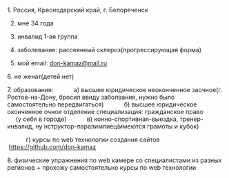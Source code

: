 1. Россия, Краснодарский край, г. Белореченск

2. мне 34 года 

3. инвалид 1-ая группа 

4. заболевание: рассеянный склероз(прогрессирующая форма)

5. мой email: don-kamaz@mail.ru

6. не женат(детей нет)

7. образования:
           а) высшее юридическое неоконченное заочное(г. Ростов-на-Дону, бросил ввиду заболвания, нужно было самостоятельно передвигаться)
           б) высшее юридическое оконченное очное отделение специализация: гражданское право                 (у себя в городе)
           в) конно-спортивная-выездка, тренер-инвалид, ну нструктор-паралимпиец(имеются грамоты и кубок)

           г) курсы по web технологии создания сайтов 
                   https://github.com/don-kamaz

8. физические упражнения по web камере со специалистами из разных регионов + прохожу самостоятельно курсы по web технологии